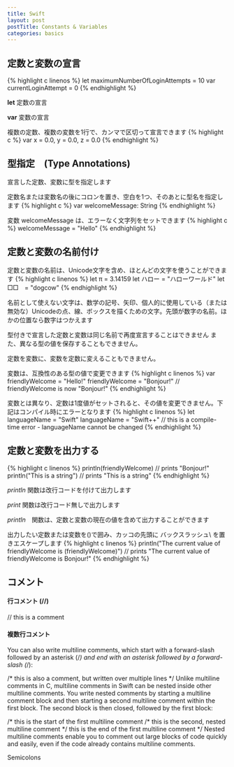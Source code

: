 ```yaml
---
title: Swift
layout: post
postTitle: Constants & Variables
categories: basics
---
```


## 定数と変数の宣言
{% highlight c linenos %}
let maximumNumberOfLoginAttempts = 10
var currentLoginAttempt = 0 
{% endhighlight %}

__let__ 定数の宣言 

__var__ 変数の宣言

複数の定数、複数の変数を1行で、カンマで区切って宣言できます
{% highlight c %}
var x = 0.0, y = 0.0, z = 0.0
{% endhighlight %}

## 型指定　(Type Annotations)
宣言した定数、変数に型を指定します

定数名または変数名の後にコロンを置き、空白を1つ、そのあとに型名を指定します
{% highlight c %}
var welcomeMessage: String 
{% endhighlight %}

変数 welcomeMessage は、エラーなく文字列をセットできます
{% highlight c %}
welcomeMessage = "Hello" 
{% endhighlight %}

## 定数と変数の名前付け
定数と変数の名前は、Unicode文字を含め、ほとんどの文字を使うことができます
{% highlight c linenos %}
let π = 3.14159
let ハロー = "ハローワールド"
let □□　= "dogcow"
{% endhighlight %}

名前として使えない文字は、数学の記号、矢印、個人的に使用している（または無効な）Unicodeの点、線、ボックスを描くための文字。先頭が数字の名前。ほかの位置なら数字はつかえます

型付きで宣言した定数と変数は同じ名前で再度宣言することはできません
また、異なる型の値を保存することもできません。

定数を変数に、変数を定数に変えることもできません。

変数は、互換性のある型の値で変更できます
{% highlight c linenos %}
var friendlyWelcome = "Hello!"
friendlyWelcome = "Bonjour!"
// friendlyWelcome is now "Bonjour!"
{% endhighlight %}

変数とは異なり、定数は1度値がセットされると、その値を変更できません。下記はコンパイル時にエラーとなります
{% highlight c linenos %}
let languageName = "Swift"
languageName = "Swift++"
// this is a compile-time error - languageName cannot be changed
{% endhighlight %}

## 定数と変数を出力する
{% highlight c linenos %}
println(friendlyWelcome)
// prints "Bonjour!"
println("This is a string")
// prints "This is a string"
{% endhighlight %}

*println* 関数は改行コードを付けて出力します

*print* 関数は改行コード無しで出力します

*println*　関数は、定数と変数の現在の値を含めて出力することができます

出力したい定数または変数を()で囲み、カッコの先頭に バックスラッシュ\ を置きエスケープします
{% highlight c linenos %}
println("The current value of friendlyWelcome is \(friendlyWelcome)")
// prints "The current value of friendlyWelcome is Bonjour!"
{% endhighlight %}


## コメント

#### 行コメント (//)
// this is a comment

#### 複数行コメント
You can also write multiline comments, which start with a forward-slash followed by an asterisk (/*) and end with an asterisk followed by a forward-slash (*/):

/* this is also a comment,
but written over multiple lines */
Unlike multiline comments in C, multiline comments in Swift can be nested inside other multiline comments. You write nested comments by starting a multiline comment block and then starting a second multiline comment within the first block. The second block is then closed, followed by the first block:

/* this is the start of the first multiline comment
/* this is the second, nested multiline comment */
this is the end of the first multiline comment */
Nested multiline comments enable you to comment out large blocks of code quickly and easily, even if the code already contains multiline comments.

Semicolons